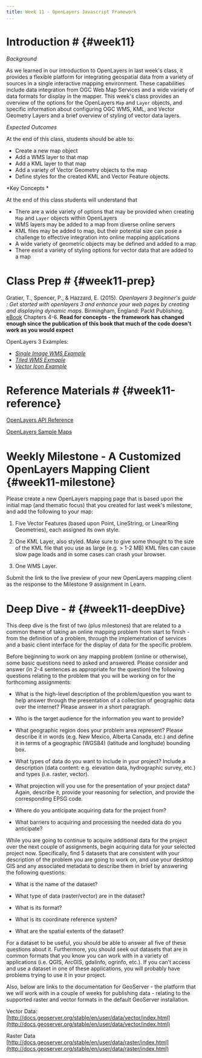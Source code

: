 ```yaml
---
title: Week 11 - OpenLayers Javascript Framework
...
```


<!---------------------------------------------------------------------------->
<!-- Week 11 ----------------------------------------------------------------->
<!---------------------------------------------------------------------------->

# Introduction # {#week11}

*Background*

As we learned in our introduction to OpenLayers in last week's class, it provides a flexible platform for integrating geospatial data from a variety of sources in a single interactive mapping environment. These capabilities include data integration from OGC Web Map Services and a wide variety of data formats for display in the mapper. This week's class provides an overview of the options for the OpenLayers `Map` and `Layer` objects, and specific information about configuring OGC WMS, KML, and Vector Geometry Layers and a brief overview of styling of vector data layers.


*Expected Outcomes*

At the end of this class, students should be able to:

* Create a new map object
* Add a WMS layer to that map
* Add a KML layer to that map
* Add a variety of Vector Geometry objects to the map
* Define styles for the created KML and Vector Feature objects.  

*Key Concepts *

At the end of this class students will understand that

* There are a wide variety of options that may be provided when creating `Map` and `Layer` objects within OpenLayers
* WMS layers may be added to a map from diverse online servers
* KML files may be added to map, but their potential size can pose a challenge to effective integration into online mapping applications
* A wide variety of geometric objects may be defined and added to a map
* There exist a variety of styling options for vector data that are added to a map 

# Class Prep # {#week11-prep}

Gratier, T., Spencer, P., & Hazzard, E. (2015). *Openlayers 3 beginner's guide : Get started with openlayers 3 and enhance your web pages by creating and displaying dynamic maps*. Birmingham, England: Packt Publishing. [eBook](https://unm-on-worldcat-org.libproxy.unm.edu/oclc/903963849?databaseList=1271,143,1487,1533,1540,1672,1708,173,1925,2006,2007,203,2201,2237,2259,2260,2261,2262,2263,2264,2267,2268,2281,2328,3036,3201,638) Chapters 4-6. **Read for concepts - the framework has changed enough since the publication of this book that much of the code doesn't work as you would expect**

OpenLayers 3 Examples:

* [*Single Image WMS Example*](http://openlayers.org/en/latest/examples/wms-image.html)
* [*Tiled WMS Exmaple*](http://openlayers.org/en/latest/examples/wms-tiled.html)
* [*Vector Icon Example*](http://openlayers.org/en/latest/examples/icon.html)


# Reference Materials # {#week11-reference}

[OpenLayers API Reference](http://openlayers.org/en/latest/apidoc/)

[OpenLayers Sample Maps](http://openlayers.org/en/latest/examples/)

# Weekly Milestone - A Customized OpenLayers Mapping Client {#week11-milestone}

Please create a new OpenLayers mapping page that is based upon the initial map (and thematic focus) that you created for last week's milestone, and add the following to your map:

1. Five Vector Features (based upon Point, LineString, or LinearRing Geometries), each assigned its own style.

2. One KML Layer, also styled. Make sure to give some thought to the size of the KML file that you use as large (e.g. > 1-2 MB) KML files can cause slow page loads and in some cases can crash your browser. 

3. One WMS Layer.

Submit the link to the live preview of your new OpenLayers mapping client as the response to the Milestone 9 assignment in Learn. 


# Deep Dive - # {#week11-deepDive}

This deep dive is the first of two (plus milestones) that are related to a common theme of taking an online mapping problem from start to finish - from the definition of a problem, through the implementation of services and a basic client interface for the display of data for the specific problem.

Before beginning to work on any mapping problem (online or otherwise), some basic questions need to asked and answered. Please consider and answer (in 2-4 sentences as appropriate for the question) the following questions relating to the problem that you will be working on for the forthcoming assignments:

* What is the high-level description of the problem/question you want to help answer through the presentation of a collection of geographic data over the internet? Please answer in a short paragraph.

* Who is the target audience for the information you want to provide?

* What geographic region does your problem area represent? Please describe it in words (e.g. New Mexico, Alberta Canada, etc.) and define it in terms of a geographic (WGS84) (latitude and longitude) bounding box. 

* What types of data do you want to include in your project? Include a description (data content: e.g. elevation data, hydrographic survey, etc.) and types (i.e. raster, vector).

* What projection will you use for the presentation of your project data? Again, describe it, provide your reasoning for selection, and provide the corresponding EPSG code. 

* Where do you anticipate acquiring data for the project from?

* What barriers to acquiring and processing the needed data do you anticipate?

While you are going to continue to acquire additional data for the project over the next couple of assignments, begin acquiring data for your selected project now. Specifically, find 5 datasets that are consistent with your description of the problem you are going to work on, and use your desktop GIS and any associated metadata to describe them in brief by answering the following questions:

* What is the name of the dataset?

* What type of data (raster/vector) are in the dataset?

* What is its format?

* What is its coordinate reference system?

* What are the spatial extents of the dataset?

For a dataset to be useful, you should be able to answer all five of these questions about it. Furthermore, you should seek out datasets that are in common formats that you know you can work with in a variety of applications (i.e. QGIS, ArcGIS, gdalinfo, ogrinfo, etc.). If you can’t access and use a dataset in one of these applications, you will probably have problems trying to use it in your project. 

Also, below are links to the documentation for GeoServer - the platform that we will work with in a couple of weeks for publishing data - relating to the supported raster and vector formats in the default GeoServer installation. 

Vector Data: [http://docs.geoserver.org/stable/en/user/data/vector/index.html](http://docs.geoserver.org/stable/en/user/data/vector/index.html)

Raster Data [http://docs.geoserver.org/stable/en/user/data/raster/index.html](http://docs.geoserver.org/stable/en/user/data/raster/index.html)


